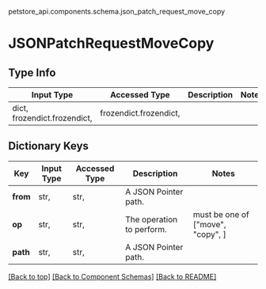 petstore_api.components.schema.json_patch_request_move_copy
# JSONPatchRequestMoveCopy

## Type Info
Input Type | Accessed Type | Description | Notes
------------ | ------------- | ------------- | -------------
dict, frozendict.frozendict,  | frozendict.frozendict,  |  |

## Dictionary Keys
Key | Input Type | Accessed Type | Description | Notes
------------ | ------------- | ------------- | ------------- | -------------
**from** | str,  | str,  | A JSON Pointer path. |
**op** | str,  | str,  | The operation to perform. | must be one of ["move", "copy", ]
**path** | str,  | str,  | A JSON Pointer path. |

[[Back to top]](#top) [[Back to Component Schemas]](../../../README.md#Component-Schemas) [[Back to README]](../../../README.md)
